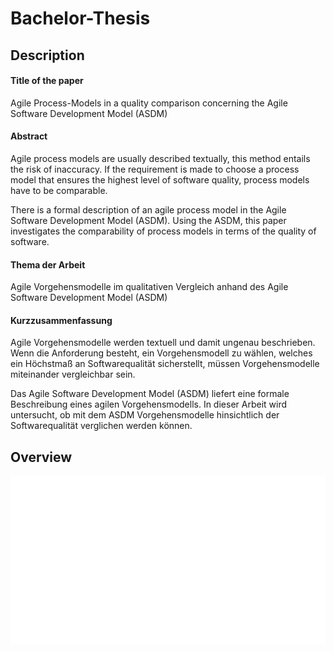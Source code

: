# Bachelor-Thesis

## Description

#### Title of the paper

Agile Process-Models in a quality comparison concerning the Agile Software Development Model (ASDM)

#### Abstract

Agile process models are usually described textually, this method entails the risk of inaccuracy. If the requirement is made to choose a process model that ensures the highest level of software quality, process models have to be comparable.
 
There is a formal description of an agile process model in the Agile Software Development Model (ASDM). Using the ASDM, this paper investigates the comparability of process models in terms of the quality of software.


#### Thema der Arbeit

Agile Vorgehensmodelle im qualitativen Vergleich anhand des Agile Software Development Model (ASDM)

#### Kurzzusammenfassung

Agile Vorgehensmodelle werden textuell und damit ungenau beschrieben. Wenn die Anforderung besteht, ein Vorgehensmodell zu wählen, welches ein Höchstmaß an Softwarequalität sicherstellt, müssen Vorgehensmodelle miteinander vergleichbar sein. 

Das Agile Software Development Model (ASDM) liefert eine formale Beschreibung eines agilen Vorgehensmodells. In dieser Arbeit wird untersucht, ob mit dem ASDM Vorgehensmodelle hinsichtlich der Softwarequalität verglichen werden können. 

## Overview

![basiskonzepte](img/basiskonzepte.png "Overview base conception")

